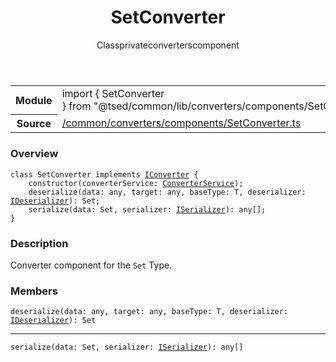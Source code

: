 
<header class="symbol-info-header"><h1 id="setconverter">SetConverter</h1><label class="symbol-info-type-label class">Class</label><label class="api-type-label private" title="private">private</label><label class="api-type-label converters" title="converters">converters</label><label class="api-type-label component" title="component">component</label></header>
<!-- summary -->
<section class="symbol-info"><table class="is-full-width"><tbody><tr><th>Module</th><td><div class="lang-typescript"><span class="token keyword">import</span> { SetConverter }&nbsp;<span class="token keyword">from</span>&nbsp;<span class="token string">"@tsed/common/lib/converters/components/SetConverter"</span></div></td></tr><tr><th>Source</th><td><a href="https://github.com/Romakita/ts-express-decorators/blob/v4.10.2/src//common/converters/components/SetConverter.ts#L0-L0">/common/converters/components/SetConverter.ts</a></td></tr></tbody></table></section>
<!-- overview -->


### Overview


<pre><code class="typescript-lang "><span class="token keyword">class</span> SetConverter <span class="token keyword">implements</span> <a href="#api/common/converters/iconverter"><span class="token">IConverter</span></a> <span class="token punctuation">{</span>
    <span class="token keyword">constructor</span><span class="token punctuation">(</span>converterService<span class="token punctuation">:</span> <a href="#api/common/converters/converterservice"><span class="token">ConverterService</span></a><span class="token punctuation">)</span><span class="token punctuation">;</span>
    deserialize<T><span class="token punctuation">(</span>data<span class="token punctuation">:</span> <span class="token keyword">any</span><span class="token punctuation">,</span> target<span class="token punctuation">:</span> <span class="token keyword">any</span><span class="token punctuation">,</span> baseType<span class="token punctuation">:</span> T<span class="token punctuation">,</span> deserializer<span class="token punctuation">:</span> <a href="#api/common/converters/ideserializer"><span class="token">IDeserializer</span></a><span class="token punctuation">)</span><span class="token punctuation">:</span> Set<T><span class="token punctuation">;</span>
    serialize<T><span class="token punctuation">(</span>data<span class="token punctuation">:</span> Set<T><span class="token punctuation">,</span> serializer<span class="token punctuation">:</span> <a href="#api/common/converters/iserializer"><span class="token">ISerializer</span></a><span class="token punctuation">)</span><span class="token punctuation">:</span> <span class="token keyword">any</span><span class="token punctuation">[</span><span class="token punctuation">]</span><span class="token punctuation">;</span>
<span class="token punctuation">}</span></code></pre>


<!-- Parameters -->

<!-- Description -->


### Description

Converter component for the `Set` Type.

<!-- Members -->







### Members



<div class="method-overview">
<pre><code class="typescript-lang ">deserialize<T><span class="token punctuation">(</span>data<span class="token punctuation">:</span> <span class="token keyword">any</span><span class="token punctuation">,</span> target<span class="token punctuation">:</span> <span class="token keyword">any</span><span class="token punctuation">,</span> baseType<span class="token punctuation">:</span> T<span class="token punctuation">,</span> deserializer<span class="token punctuation">:</span> <a href="#api/common/converters/ideserializer"><span class="token">IDeserializer</span></a><span class="token punctuation">)</span><span class="token punctuation">:</span> Set<T></code></pre>
</div>




<hr/>



<div class="method-overview">
<pre><code class="typescript-lang ">serialize<T><span class="token punctuation">(</span>data<span class="token punctuation">:</span> Set<T><span class="token punctuation">,</span> serializer<span class="token punctuation">:</span> <a href="#api/common/converters/iserializer"><span class="token">ISerializer</span></a><span class="token punctuation">)</span><span class="token punctuation">:</span> <span class="token keyword">any</span><span class="token punctuation">[</span><span class="token punctuation">]</span></code></pre>
</div>








